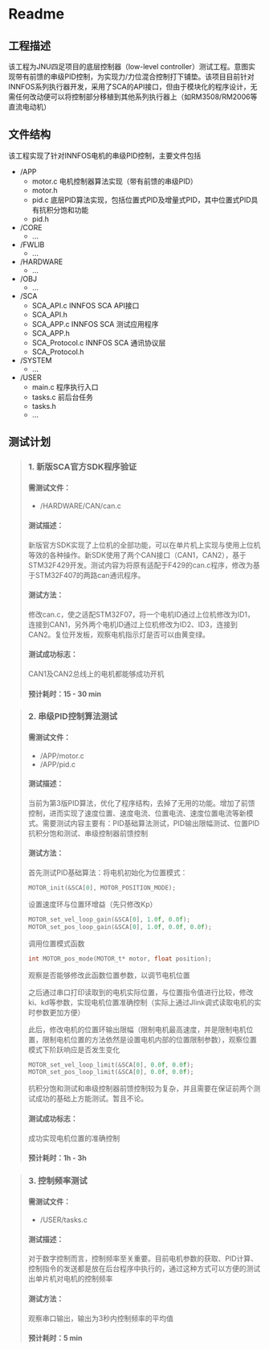 # Readme

## 工程描述
该工程为JNU四足项目的底层控制器（low-level controller）测试工程。意图实现带有前馈的串级PID控制，为实现力/力位混合控制打下铺垫。该项目目前针对INNFOS系列执行器开发，采用了SCA的API接口，但由于模块化的程序设计，无需任何改动便可以将控制部分移植到其他系列执行器上（如RM3508/RM2006等直流电动机）

## 文件结构
该工程实现了针对INNFOS电机的串级PID控制，主要文件包括
* /APP
  * motor.c         电机控制器算法实现（带有前馈的串级PID）
  * motor.h
  * pid.c           底层PID算法实现，包括位置式PID及增量式PID，其中位置式PID具有抗积分饱和功能
  * pid.h       
* /CORE
  * ...
* /FWLIB
  * ...
* /HARDWARE
  * ...
* /OBJ
  * ...
* /SCA
  * SCA_API.c       INNFOS SCA API接口
  * SCA_API.h
  * SCA_APP.c       INNFOS SCA 测试应用程序
  * SCA_APP.h
  * SCA_Protocol.c  INNFOS SCA 通讯协议层
  * SCA_Protocol.h
* /SYSTEM
  * ...
* /USER
  * main.c          程序执行入口
  * tasks.c         前后台任务
  * tasks.h
  * ...

## 测试计划
> ### 1. 新版SCA官方SDK程序验证
> 
> #### 需测试文件：
> - /HARDWARE/CAN/can.c
> 
> #### 测试描述：
> 新版官方SDK实现了上位机的全部功能，可以在单片机上实现与使用上位机等效的各种操作。新SDK使用了两个CAN接口（CAN1，CAN2），基于STM32F429开发。测试内容为将原有适配于F429的can.c程序，修改为基于STM32F407的两路can通讯程序。
> 
> #### 测试方法：
> 修改can.c，使之适配STM32F07，将一个电机ID通过上位机修改为ID1，连接到CAN1，另外两个电机ID通过上位机修改为ID2、ID3，连接到CAN2。复位开发板，观察电机指示灯是否可以由黄变绿。
> 
> #### 测试成功标志：
> CAN1及CAN2总线上的电机都能够成功开机
> #### 预计耗时：15 - 30 min

> ### 2. 串级PID控制算法测试
> 
> #### 需测试文件：
> - /APP/motor.c
> - /APP/pid.c
> 
> #### 测试描述：
> 当前为第3版PID算法，优化了程序结构，去掉了无用的功能。增加了前馈控制，进而实现了速度位置、速度电流、位置电流、速度位置电流等新模式。需要测试内容主要有：PID基础算法测试，PID输出限幅测试、位置PID抗积分饱和测试、串级控制器前馈控制
> 
> #### 测试方法：
> 首先测试PID基础算法：将电机初始化为位置模式：
> ~~~c
> MOTOR_init(&SCA[0], MOTOR_POSITION_MODE);
> ~~~
> 设置速度环与位置环增益（先只修改Kp）
> ~~~c
> MOTOR_set_vel_loop_gain(&SCA[0], 1.0f, 0.0f);
> MOTOR_set_pos_loop_gain(&SCA[0], 1.0f, 0.0f, 0.0f);
> ~~~
> 调用位置模式函数
> ~~~c
> int MOTOR_pos_mode(MOTOR_t* motor, float position);
> ~~~
> 观察是否能够修改此函数位置参数，以调节电机位置
> 
> 之后通过串口打印读取到的电机实际位置，与位置指令值进行比较，修改ki、kd等参数，实现电机位置准确控制（实际上通过Jlink调式读取电机的实时参数更加方便）
>
>此后，修改电机的位置环输出限幅（限制电机最高速度，并是限制电机位置，限制电机位置的方法依然是设置电机内部的位置限制参数），观察位置模式下阶跃响应是否发生变化
> ~~~c
> MOTOR_set_vel_loop_limit(&SCA[0], 0.0f, 0.0f);
> MOTOR_set_pos_loop_limit(&SCA[0], 0.0f, 0.0f);
> ~~~
> 抗积分饱和测试和串级控制器前馈控制较为复杂，并且需要在保证前两个测试成功的基础上方能测试。暂且不论。
> #### 测试成功标志：
> 成功实现电机位置的准确控制
> #### 预计耗时：1h - 3h

> ### 3. 控制频率测试
> 
> #### 需测试文件：
> - /USER/tasks.c
> 
> #### 测试描述：
> 对于数字控制而言，控制频率至关重要。目前电机参数的获取、PID计算、控制指令的发送都是放在后台程序中执行的，通过这种方式可以方便的测试出单片机对电机的控制频率
> 
> #### 测试方法：
> 观察串口输出，输出为3秒内控制频率的平均值
> 
> #### 预计耗时：5 min

